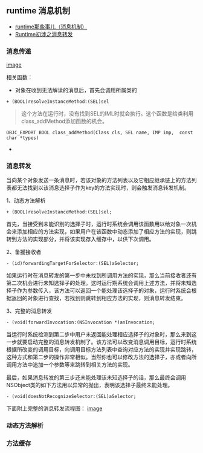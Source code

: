 ## runtime 消息机制

  * [runtime那些事儿（消息机制）](http://www.cocoachina.com/ios/20160301/15494.html)
  * [Runtime初涉之消息转发](http://www.cocoachina.com/ios/20151015/13769.html)

### 消息传递

[image](https://github.com/BinaryArtists/not-just-code/blob/master/articles.ios/imges/message_send_funct_invoke.png)

相关函数：
  * 对象在收到无法解读的消息后，首先会调用所属类的
  ```
  + (BOOL)resolveInstanceMethod:(SEL)sel
  ```

  > 这个方法在运行时，没有找到SEL的IML时就会执行。这个函数是给类利用class_addMethod添加函数的机会。

  ```
  OBJC_EXPORT BOOL class_addMethod(Class cls, SEL name, IMP imp,  const char *types)
  ```

  *

### 消息转发

当向某个对象发送一条消息时，若该对象的方法列表以及它相应继承链上的方法列表都无法找到以该消息选择子作为key的方法实现时，则会触发消息转发机制。

1、动态方法解析
```
+ (BOOL)resolveInstanceMethod:(SEL)sel;
```
首先，当接受到未能识别的选择子时，运行时系统会调用该函数用以给对象一次机会来添加相应的方法实现，如果用户在该函数中动态添加了相应方法的实现，则跳转到方法的实现部分，并将该实现存入缓存中，以供下次调用。

2、备援接收者
```
- (id)forwardingTargetForSelector:(SEL)aSelector;
```
如果运行时在消息转发的第一步中未找到所调用方法的实现，那么当前接收者还有第二次机会进行未知选择子的处理。这时运行期系统会调用上述方法，并将未知选择子作为参数传入，该方法可以返回一个能处理该选择子的对象，运行时系统会根据返回的对象进行查找，若找到则跳转到相应方法的实现，则消息转发结束。

3、完整的消息转发
```
- (void)forwardInvocation:(NSInvocation *)anInvocation;
```
当运行时系统检测到第二步中用户未返回能处理相应选择子的对象时，那么来到这一步就要启动完整的消息转发机制了。该方法可以改变消息调用目标，运行时系统根据所改变的调用目标，向调用目标方法列表中查询对应方法的实现并实现跳转，这种方式和第二步的操作非常相似。当然你也可以修改方法的选择子，亦或者向所调用方法中追加一个参数等来跳转到相关方法的实现。

最后，如果消息转发的第三步还未能处理该未知选择子的话，那么最终会调用NSObject类的如下方法用以异常的抛出，表明该选择子最终未能处理。

```
- (void)doesNotRecognizeSelector:(SEL)aSelector;
```

下面附上完整的消息转发流程图：
[image](https://github.com/BinaryArtists/not-just-code/blob/master/articles.ios/imges/msg_dispatch_diagram.png)

### 动态方法解析


### 方法缓存

